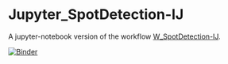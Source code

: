 # Jupyter_SpotDetection-IJ
A jupyter-notebook version of the workflow [W_SpotDetection-IJ](https://github.com/Neubias-WG5/W_SpotDetection-IJ).

[![Binder](https://mybinder.org/badge_logo.svg)](https://mybinder.org/v2/gh/Neubias-WG5/Jupyter_SpotDetection-IJ.git/v1.6?filepath=2d-spot-detection-ij.ipynb)
